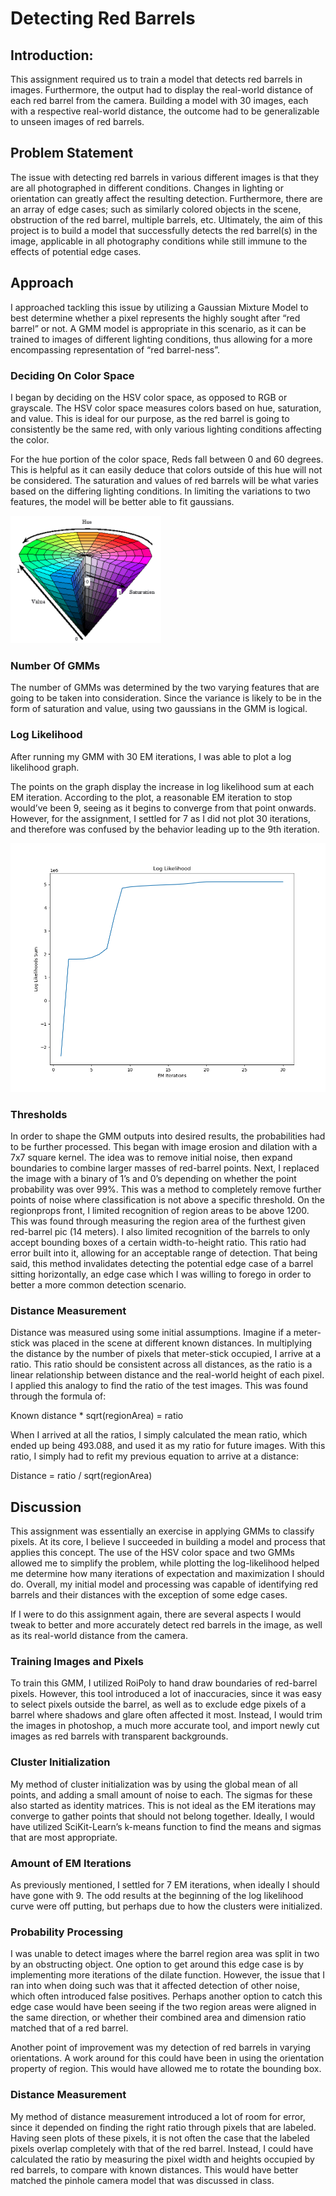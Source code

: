 # Detecting Red Barrels


## Introduction:
This assignment required us to train a model that detects red barrels in images. Furthermore, the output had to display the real-world distance of each red barrel from the camera. Building a model with 30 images, each with a respective real-world distance, the outcome had to be generalizable to unseen images of red barrels.


## Problem Statement
The issue with detecting red barrels in various different images is that they are all photographed in different conditions. Changes in lighting or orientation can greatly affect the resulting detection. Furthermore, there are an array of edge cases; such as similarly colored objects in the scene, obstruction of the red barrel, multiple barrels, etc. Ultimately, the aim of this project is to build a model that successfully detects the red barrel(s) in the image, applicable in all photography conditions while still immune to the effects of potential edge cases.


## Approach
I approached tackling this issue by utilizing a Gaussian Mixture Model to best determine whether a pixel represents the highly sought after “red barrel” or not. A GMM model is appropriate in this scenario, as it can be trained to images of different lighting conditions, thus allowing for a more encompassing representation of “red barrel-ness”.

### Deciding On Color Space
I began by deciding on the HSV color space, as opposed to RGB or grayscale. The HSV color space measures colors based on hue, saturation, and value. This is ideal for our purpose, as the red barrel is going to consistently be the same red, with only various lighting conditions affecting the color.
 
For the hue portion of the color space, Reds fall between 0 and 60 degrees. This is helpful as it can easily deduce that colors outside of this hue will not be considered. The saturation and values of red barrels will be what varies based on the differing lighting conditions. In limiting the variations to two features, the model will be better able to fit gaussians.

![HSV Color Space](HSVColorSpace.png)

### Number Of GMMs
The number of GMMs was determined by the two varying features that are going to be taken into consideration. Since the variance is likely to be in the form of saturation and value, using two gaussians in the GMM is logical. 

### Log Likelihood
After running my GMM with 30 EM iterations, I was able to plot a log likelihood graph.

The points on the graph display the increase in log likelihood sum at each EM iteration. According to the plot, a reasonable EM iteration to stop would’ve been 9, seeing as it begins to converge from that point onwards. However, for the assignment, I settled for 7 as I did not plot 30 iterations, and therefore was confused by the behavior leading up to the 9th iteration.

![Log Likelihood Plot](loglikelihoodssum.png)

### Thresholds
In order to shape the GMM outputs into desired results, the probabilities had to be further processed. This began with image erosion and dilation with a 7x7 square kernel. The idea was to remove initial noise, then expand boundaries to combine larger masses of red-barrel points. Next, I replaced the image with a binary of 1’s and 0’s depending on whether the point probability was over 99%. This was a method to completely remove further points of noise where classification is not above a specific threshold.
On the regionprops front, I limited recognition of region areas to be above 1200. This was found through measuring the region area of the furthest given red-barrel pic (14 meters). I also limited recognition of the barrels to only accept bounding boxes of a certain width-to-height ratio. This ratio had error built into it, allowing for an acceptable range of detection. That being said, this method invalidates detecting the potential edge case of a barrel sitting horizontally, an edge case which I was willing to forego in order to better a more common detection scenario.

### Distance Measurement
Distance was measured using some initial assumptions. Imagine if a meter-stick was placed in the scene at different known distances. In multiplying the distance by the number of pixels that meter-stick occupied, I arrive at a ratio. This ratio should be consistent across all distances, as the ratio is a linear relationship between distance and the real-world height of each pixel. I applied this analogy to find the ratio of the test images. This was found through the formula of:

Known distance * sqrt(regionArea) = ratio

When I arrived at all the ratios, I simply calculated the mean ratio, which ended up being 493.088, and used it as my ratio for future images. With this ratio, I simply had to refit my previous equation to arrive at a distance:

Distance = ratio / sqrt(regionArea)


## Discussion
This assignment was essentially an exercise in applying GMMs to classify pixels. At its core, I believe I succeeded in building a model and process that applies this concept. The use of the HSV color space and two GMMs allowed me to simplify the problem, while plotting the log-likelihood helped me determine how many iterations of expectation and maximization I should do. Overall, my initial model and processing was capable of identifying red barrels and their distances with the exception of some edge cases.

If I were to do this assignment again, there are several aspects I would tweak to better and more accurately detect red barrels in the image, as well as its real-world distance from the camera.

### Training Images and Pixels
To train this GMM, I utilized RoiPoly to hand draw boundaries of red-barrel pixels. However, this tool introduced a lot of inaccuracies, since it was easy to select pixels outside the barrel, as well as to exclude edge pixels of a barrel where shadows and glare often affected it most. Instead, I would trim the images in photoshop, a much more accurate tool, and import newly cut images as red barrels with transparent backgrounds.

### Cluster Initialization
My method of cluster initialization was by using the global mean of all points, and adding a small amount of noise to each. The sigmas for these also started as identity matrices. This is not ideal as the EM iterations may converge to gather points that should not belong together. Ideally, I would have utilized SciKit-Learn’s k-means function to find the means and sigmas that are most appropriate.

### Amount of EM Iterations
As previously mentioned, I settled for 7 EM iterations, when ideally I should have gone with 9. The odd results at the beginning of the log likelihood curve were off putting, but perhaps due to how the clusters were initialized.

### Probability Processing
I was unable to detect images where the barrel region area was split in two by an obstructing object. One option to get around this edge case is by implementing more iterations of the dilate function. However, the issue that I ran into when doing such was that it affected detection of other noise, which often introduced false positives. Perhaps another option to catch this edge case would have been seeing if the two region areas were aligned in the same direction, or whether their combined area and dimension ratio matched that of a red barrel.

Another point of improvement was my detection of red barrels in varying orientations. A work around for this could have been in using the orientation property of region. This would have allowed me to rotate the bounding box.

### Distance Measurement
My method of distance measurement introduced a lot of room for error, since it depended on finding the right ratio through pixels that are labeled. Having seen plots of these pixels, it is not often the case that the labeled pixels overlap completely with that of the red barrel. Instead, I could have calculated the ratio by measuring the pixel width and heights occupied by red barrels, to compare with known distances. This would have better matched the pinhole camera model that was discussed in class.